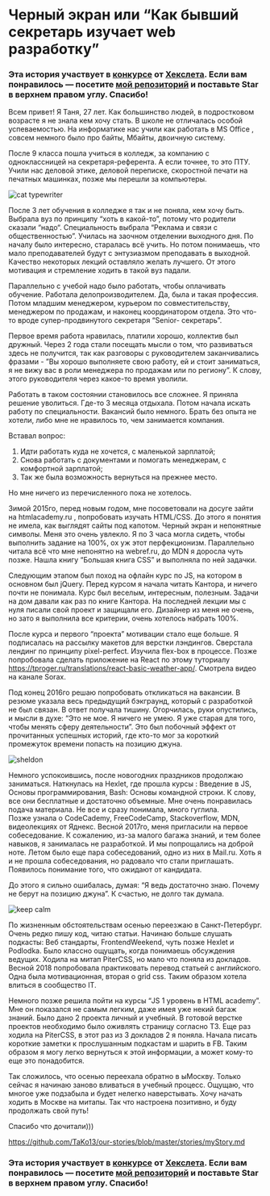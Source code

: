 # Черный экран или “Как бывший секретарь изучает web разработку”

### Эта история участвует в [конкурсе](http://mystory.hexlet.io/) от [Хекслета](https://ru.hexlet.io/). Если вам понравилось — посетите [мой репозиторий](https://github.com/TaKo13/our-stories) и поставьте Star в верхнем правом углу. Спасибо!

Всем привет!
Я Таня, 27 лет. Как большинство людей, в подростковом возрасте я не знала кем хочу стать. В школе не отличалась особой успеваемостью. На информатике нас учили как работать в MS Office , совсем немного было про байты, Мбайты, двоичную систему.

После 9 класса пошла учиться в колледж, за компанию с одноклассницей на секретаря-референта. А если точнее, то это ПТУ. Учили нас деловой этике, деловой переписке, скоростной печати на печатных машинках, позже мы перешли за компьютеры.

![cat typewriter](https://3.bp.blogspot.com/-7Ep1YgKMkSQ/TeHwPB63AQI/AAAAAAAABtY/26jKdjRk8Gk/s320/Tilman+001.jpg)

После 3 лет обучения в колледже я так и не поняла, кем хочу быть. Выбрала вуз по принципу “хоть в какой-то”, потому что родители сказали “надо“. Специальность выбрала “Реклама и связи с общественностью”. Училась на заочном отделении выходного дня. По началу было интересно, старалась всё учить. Но потом понимаешь, что мало преподавателей будут с энтузиазмом преподавать в выходной. Качество некоторых лекций оставляло желать лучшего. От этого мотивация и стремление ходить в такой вуз падали.

Параллельно с учебой надо было работать, чтобы оплачивать обучение.
Работала делопроизводителем. Да, была и такая профессия. Потом младшим менеджером, курьером по совместительству, менеджером по продажам, и наконец координатором отдела. Это что-то вроде супер-продвинутого секретаря “Senior- секретарь”.

Первое время работа нравилась, платили хорошо, коллектив был дружный. Через 2 года стали посещать мысли о том, что развиваться здесь не получится, так как разговоры с руководителем заканчивались фразами - ”Вы хорошо выполняете свою работу, ей и стоит заниматься, я не вижу вас в роли менеджера по продажам или по региону”. К слову, этого руководителя через какое-то время уволили.

Работать в таком состоянии становилось все сложнее. Я приняла решение уволиться. Где-то 3 месяца отдыхала. Потом начала искать работу по специальности. Вакансий было немного. Брать без опыта не хотели, либо мне не нравилось то, чем занимается компания.

Вставал вопрос:

1. Идти работать куда не хочется, с маленькой зарплатой;
2. Снова работать с документами и помогать менеджерам, с комфортной зарплатой;
3. Так же была возможность вернуться на прежнее место.

Но мне ничего из перечисленного пока не хотелось.

Зимой 2015го, перед новым годом, мне посоветовали на досуге зайти на htmlacademy.ru , попробовать изучать HTML/CSS. До этого я понятия не имела, как выглядят сайты под капотом. Черный экран и непонятные символы. Меня это очень увлекло. Я по 3 часа могла сидеть, чтобы выполнить задание на 100%, ох уж этот перфекционизм. Параллельно читала всё что мне непонятно на webref.ru, до MDN я доросла чуть позже. Нашла книгу “Большая книга CSS” и выполняла по ней задачки.

Следующим этапом был поход на офлайн курс по JS, на котором в основном был jQuery. Перед курсом я начала читать Кантора, и ничего почти не понимала.
Курс был веселым, интересным, полезным. Задачи на дом давали как раз по книге Кантора. На последней лекции мы с нуля писали свой проект и защищали его. Дизайнер из меня не очень, но зато я выполнила все критерии, очень хотелось набрать 100%.

После курса и первого “проекта” мотивации стало еще больше. Я подписалась на рассылку макетов для верстки лэндингов. Сверстала лендинг по принципу pixel-perfect. Изучила flex-box в процессе. Позже попробовала сделать приложение на React по этому туториалу https://tproger.ru/translations/react-basic-weather-app/. Смотрела видео на канале Sorax.

Под конец 2016го решаю попробовать откликаться на вакансии. В резюме указала весь предыдущий бэкграунд, который с разработкой не был связан. В ответ получала тишину. Огорчилась, руки опустились, и мысли в духе: “Это не мое. Я ничего не умею. Я уже старая для того, чтобы менять сферу деятельности”. Это был побочный эффект от прочитанных успешных историй, где кто-то мог за короткий промежуток времени попасть на позицию джуна.

![sheldon](https://media.giphy.com/media/GeOx6bINnjOx2/giphy.gif)

Немного успокоившись, после новогодних праздников продолжаю заниматься. Наткнулась на Hexlet, где прошла курсы : Введение в JS, Основы программирования, Bash: Основы командной строки. К слову, все они бесплатные и достаточно объемные. Мне очень понравилась подача материала. Не все и сразу понимала, много гуглила.  
Позже узнала о CodeCademy, FreeCodeCamp, Stackoverflow, MDN, видеолекциях от Яднекс.
Весной 2017го, меня пригласили на первое собеседование. К сожалению, из-за малого багажа знаний, и тем более навыков, я занималась не разработкой. И мы попрощались на доброй ноте. Летом было еще пара собеседований, одно из них в Mail.ru. Хоть я и не прошла собеседования, но радовало что стали приглашать. Появилось понимание того, что ожидают от кандидата.

До этого я сильно ошибалась, думая: “Я ведь достаточно знаю. Почему не берут на позицию джуна”. К счастью, не долго так думала.

![keep calm](https://i.imgur.com/1aL9mqr.png)

По жизненным обстоятельствам осенью переезжаю в Санкт-Петербург. Очень редко пишу код, читаю статьи. Начинаю больше слушать подкасты: Веб стандарты, FrontendWeekend, чуть позже Hexlet и Podlodka. Было классно ощущать, когда понимаешь обсуждения ведущих. Ходила на митап PiterCSS, но мало что поняла из докладов. Весной 2018 попробовала практиковать перевод статьей с английского. Одна была мотивационная, вторая о grid css. Таким образом хотела влиться в сообщество IT.

Немного позже решила пойти на курсы “JS 1 уровень в HTML academy”. Мне он показался не самым легким, даже имея уже некий багаж знаний. Было дано 2 проекта личный и учебный. В готовой верстке проектов необходимо было оживлять страницу согласно ТЗ.
Еще раз ходила на PiterCSS, в этот раз из 3 докладов 2 я поняла.
Начала писать короткие заметки к прослушанным подкастам и шарить в FB. Таким образом я могу легко вернуться к этой информации, а может кому-то еще это понадобится.

Так сложилось, что осенью переехала обратно в ыМоскву. Только сейчас я начинаю заново вливаться в учебный процесс. Ощущаю, что многое уже подзабыла и будет нелегко наверстывать. Хочу начать ходить в Москве на митапы. Так что настроена позитивно, и буду продолжать свой путь!

Спасибо что дочитали)))

https://github.com/TaKo13/our-stories/blob/master/stories/myStory.md


### Эта история участвует в [конкурсе](http://mystory.hexlet.io/) от [Хекслета](https://ru.hexlet.io/). Если вам понравилось — посетите [мой репозиторий](https://github.com/TaKo13/our-stories) и поставьте Star в верхнем правом углу. Спасибо!

